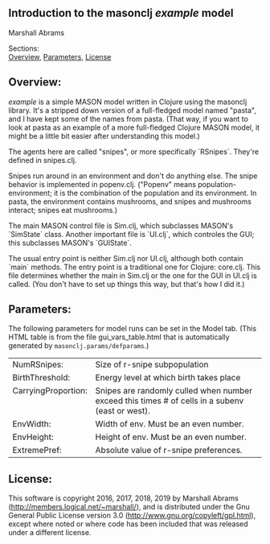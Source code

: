 ## Introduction to the masonclj *example* model
Marshall Abrams

Sections:<br/>
<a href="#overview">Overview</a>,
<a href="#parameters">Parameters</a>,
<a href="#license">License</a>

<a name="overview"></a><h2>Overview:</h2>

<em>example</em> is a simple MASON model written in Clojure using the
masonclj library.  It's a stripped down version of a full-fledged model named
"pasta", and I have kept some of the names from pasta.  (That way, if you
want to look at pasta as an example of a more full-fledged Clojure MASON
model, it might be a little bit easier after understanding this model.)

<p>The agents here are called "snipes", or more specifically `RSnipes`.
They're defined in snipes.clj.</p>

<p>Snipes run around in an environment and don't do anything else.  The
snipe behavior is implemented in popenv.clj.  ("Popenv" means
population-environment; it is the combination of the population and its
environment. In pasta, the environment contains mushrooms, and snipes
and mushrooms interact; snipes eat mushrooms.)</p>

<p>The main MASON control file is Sim.clj, which subclasses MASON's
`SimState` class.  Another important file is `UI.clj`, which
controles the GUI; this subclasses MASON's `GUIState`.</p>

<p>The usual entry point is neither Sim.clj nor UI.clj,
although both contain `main` methods.  The entry point is a traditional
one for Clojure: core.clj.  This file determines whether the main in Sim.clj
or the one for the GUI in UI.clj is called.  (You don't have to set
up things this way, but that's how I did it.)</p>

<a name="parameters"></a><h2>Parameters:</h2>

The following parameters for model runs can be set in the Model tab.
(This HTML table is from the file gui_vars_table.html that is
automatically generated by `masonclj.params/defparams`.)

<table style="width:100%"><tr><td valign=top>NumRSnipes:</td> <td>Size of r-snipe subpopulation</td></tr>
<tr><td valign=top>BirthThreshold:</td> <td>Energy level at which birth takes place</td></tr>
<tr><td valign=top>CarryingProportion:</td> <td>Snipes are randomly culled when number exceed this times # of cells in a subenv (east or west).</td></tr>
<tr><td valign=top>EnvWidth:</td> <td>Width of env.  Must be an even number.</td></tr>
<tr><td valign=top>EnvHeight:</td> <td>Height of env. Must be an even number.</td></tr>
<tr><td valign=top>ExtremePref:</td> <td>Absolute value of r-snipe preferences.</td></tr>
</table>

<a name="license"></a><h2>License:</h2>

This software is copyright 2016, 2017, 2018, 2019 by Marshall Abrams
(http://members.logical.net/~marshall/), and is distributed under the
Gnu General Public License version 3.0
(http://www.gnu.org/copyleft/gpl.html), except where noted or where
code has been included that was released under a different license.

</body>
</html>
